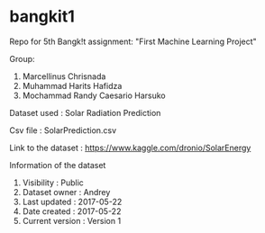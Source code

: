 # bangkit1
Repo for 5th Bangk!t assignment: "First Machine Learning Project"

Group:
 1. Marcellinus Chrisnada
 2. Muhammad Harits Hafidza
 3. Mochammad Randy Caesario Harsuko

Dataset used : Solar Radiation Prediction

Csv file : SolarPrediction.csv

Link to the dataset : https://www.kaggle.com/dronio/SolarEnergy

Information of the dataset
   1. Visibility : Public
   2. Dataset owner : Andrey
   3. Last updated : 2017-05-22
   4. Date created : 2017-05-22
   5. Current version : Version 1
